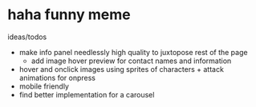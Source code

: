 # haha funny meme

ideas/todos

-   make info panel needlessly high quality to juxtopose rest of the page
    -   add image hover preview for contact names and information
-   hover and onclick images using sprites of characters + attack animations for onpress
-   mobile friendly
-   find better implementation for a carousel
